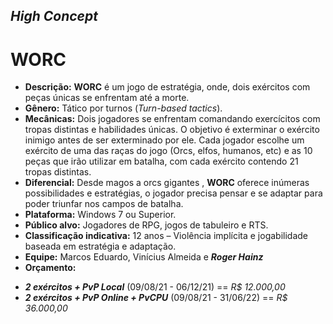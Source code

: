 ## ***High Concept***
# **WORC**

* **Descrição:** **WORC** é um jogo de estratégia, onde, dois exércitos com peças únicas se enfrentam até a morte.
* **Gênero:** Tático por turnos (*Turn-based tactics*).
* **Mecânicas:** Dois jogadores se enfrentam comandando exercícitos com tropas distintas e habilidades únicas. O objetivo é exterminar o exército inimigo antes de ser exterminado por ele. Cada jogador escolhe um exército de uma das raças do jogo (Orcs, elfos, humanos, etc) e as 10 peças que irão utilizar em batalha, com cada exército contendo 21 tropas distintas.
* **Diferencial:** Desde magos a orcs gigantes , **WORC** oferece inúmeras possibilidades e estratégias, o jogador precisa pensar e se adaptar para poder triunfar nos campos de batalha.
* **Plataforma:** Windows 7 ou Superior. 
* **Público alvo:** Jogadores de RPG, jogos de tabuleiro e RTS.
* **Classificação indicativa:** 12 anos – Violência implícita e jogabilidade baseada em estratégia e adaptação.
* **Equipe:** Marcos Eduardo, Vinícius Almeida e ***Roger Hainz***
* **Orçamento:** 
- ***2 exércitos + PvP Local*** (09/08/21 - 06/12/21) == *R$ 12.000,00*
- ***2 exércitos + PvP Online + PvCPU*** (09/08/21 - 31/06/22) == *R$ 36.000,00*

